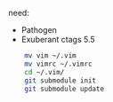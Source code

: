 need:
- Pathogen
- Exuberant ctags 5.5

```bash
    mv vim ~/.vim
    mv vimrc ~/.vimrc
    cd ~/.vim/
    git submodule init
    git submodule update
```

